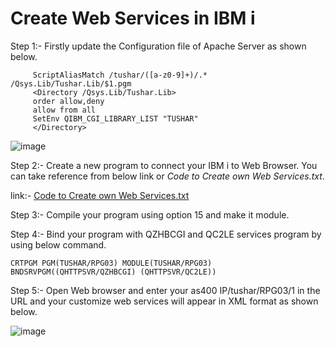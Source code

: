# Create Web Services in IBM i
Step 1:- Firstly update the Configuration file of Apache Server as shown below.

         ScriptAliasMatch /tushar/([a-z0-9]+)/.* /Qsys.Lib/Tushar.Lib/$1.pgm   
         <Directory /Qsys.Lib/Tushar.Lib>                                      
         order allow,deny                                                    
         allow from all                                                      
         SetEnv QIBM_CGI_LIBRARY_LIST "TUSHAR"                               
         </Directory>            
         
 ![image](https://user-images.githubusercontent.com/42302678/107846042-85e26d00-6e06-11eb-827d-1ff8c68e1f11.png)
 
 Step 2:- Create a new program to connect your IBM i to Web Browser. You can take reference from below link or *Code to Create own Web Services.txt*.
 
 link:- [Code to Create own Web Services.txt](https://github.com/Tusharbhushansingh/Web-Application-in-IBM-I/blob/main/Create%20own%20Web%20Services/Code%20to%20create%20own%20web%20Services.txt)
 
 Step 3:- Compile your program using option 15 and make it module.
 
 Step 4:- Bind your program with QZHBCGI and QC2LE services program by using below command.
 
    CRTPGM PGM(TUSHAR/RPG03) MODULE(TUSHAR/RPG03) BNDSRVPGM((QHTTPSVR/QZHBCGI) (QHTTPSVR/QC2LE)) 
    
 Step 5:- Open Web browser and enter your as400 IP/tushar/RPG03/1 in the URL and your customize web services will appear in XML format as shown below.
 
 ![image](https://user-images.githubusercontent.com/42302678/107846224-14a3b980-6e08-11eb-82fd-7ffa4c19d8f2.png)
 
 
